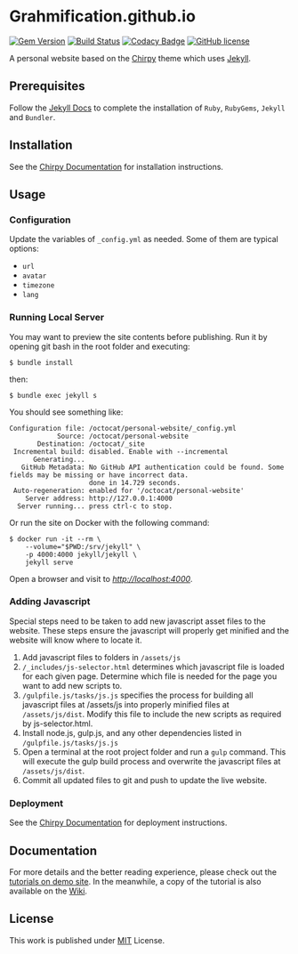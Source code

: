# Grahmification.github.io

[![Gem Version](https://img.shields.io/gem/v/jekyll-theme-chirpy?color=brightgreen)](https://rubygems.org/gems/jekyll-theme-chirpy)
[![Build Status](https://github.com/cotes2020/jekyll-theme-chirpy/workflows/build/badge.svg?branch=master&event=push)](https://github.com/cotes2020/jekyll-theme-chirpy/actions?query=branch%3Amaster+event%3Apush)
[![Codacy Badge](https://api.codacy.com/project/badge/Grade/8220b926db514f13afc3f02b7f884f4b)](https://app.codacy.com/manual/cotes2020/jekyll-theme-chirpy?utm_source=github.com&utm_medium=referral&utm_content=cotes2020/jekyll-theme-chirpy&utm_campaign=Badge_Grade_Dashboard)
[![GitHub license](https://img.shields.io/github/license/cotes2020/jekyll-theme-chirpy.svg)](https://github.com/cotes2020/jekyll-theme-chirpy/blob/master/LICENSE)

A personal website based on the [Chirpy](https://github.com/cotes2020/jekyll-theme-chirpy) theme which uses [Jekyll](https://github.com/jekyll/jekyll).

## Prerequisites

Follow the [Jekyll Docs](https://jekyllrb.com/docs/installation/) to complete the installation of `Ruby`, `RubyGems`, `Jekyll` and `Bundler`.

## Installation

See the [Chirpy Documentation](https://github.com/cotes2020/jekyll-theme-chirpy/blob/74aac988bef2b2ed847e761e3c1e10247ce17234/README.md) for installation instructions.

## Usage

### Configuration

Update the variables of `_config.yml` as needed. Some of them are typical options:

- `url`
- `avatar`
- `timezone`
- `lang`

### Running Local Server

You may want to preview the site contents before publishing. Run it by opening git bash in the root folder and executing:

```console
$ bundle install
```
then:

```console
$ bundle exec jekyll s
```

You should see something like:

```
Configuration file: /octocat/personal-website/_config.yml
            Source: /octocat/personal-website
       Destination: /octocat/_site
 Incremental build: disabled. Enable with --incremental
      Generating...
   GitHub Metadata: No GitHub API authentication could be found. Some fields may be missing or have incorrect data.
                    done in 14.729 seconds.
 Auto-regeneration: enabled for '/octocat/personal-website'
    Server address: http://127.0.0.1:4000
  Server running... press ctrl-c to stop.
```

Or run the site on Docker with the following command:

```terminal
$ docker run -it --rm \
    --volume="$PWD:/srv/jekyll" \
    -p 4000:4000 jekyll/jekyll \
    jekyll serve
```

Open a browser and visit to _<http://localhost:4000>_.

### Adding Javascript

Special steps need to be taken to add new javascript asset files to the website. These steps ensure the javascript will properly get minified and the website will know where to locate it. 
1. Add javascript files to folders in `/assets/js`
2. `/_includes/js-selector.html` determines which javascript file is loaded for each given page. Determine which file is needed for the page you want to add new scripts to.
3. `/gulpfile.js/tasks/js.js` specifies the process for building all javascript files at /assets/js into properly minified files at `/assets/js/dist`. Modify this file to include the new scripts as required by js-selector.html.
4. Install node.js, gulp.js, and any other dependencies listed in `/gulpfile.js/tasks/js.js`
5. Open a terminal at the root project folder and run a `gulp` command. This will execute the gulp build process and overwrite the javascript files at `/assets/js/dist`.
6. Commit all updated files to git and push to update the live website.

### Deployment

See the [Chirpy Documentation](https://github.com/cotes2020/jekyll-theme-chirpy/blob/74aac988bef2b2ed847e761e3c1e10247ce17234/README.md) for deployment instructions.

## Documentation

For more details and the better reading experience, please check out the [tutorials on demo site](https://chirpy.cotes.info/categories/tutorial/). In the meanwhile, a copy of the tutorial is also available on the [Wiki](https://github.com/cotes2020/jekyll-theme-chirpy/wiki).

## License

This work is published under [MIT](https://github.com/Grahmification/Grahmification.github.io/blob/master/LICENSE) License.

